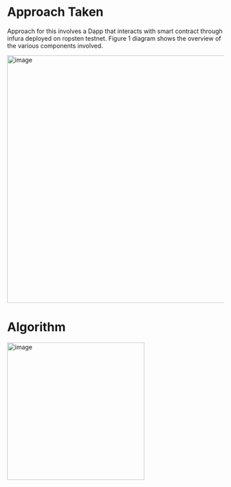 # Approach Taken 
Approach for this involves a Dapp that interacts with smart contract through infura deployed on ropsten testnet. Figure 1 diagram shows the overview of the various components involved.

<img width="575" alt="image" src="https://user-images.githubusercontent.com/25216571/177775285-759be2e5-bc4e-450d-91a3-09ae391f3425.png">

# Algorithm
<img width="319" alt="image" src="https://user-images.githubusercontent.com/25216571/177775530-8f7c4c9d-c2dd-40aa-9b29-a0a71b7b599e.png">


